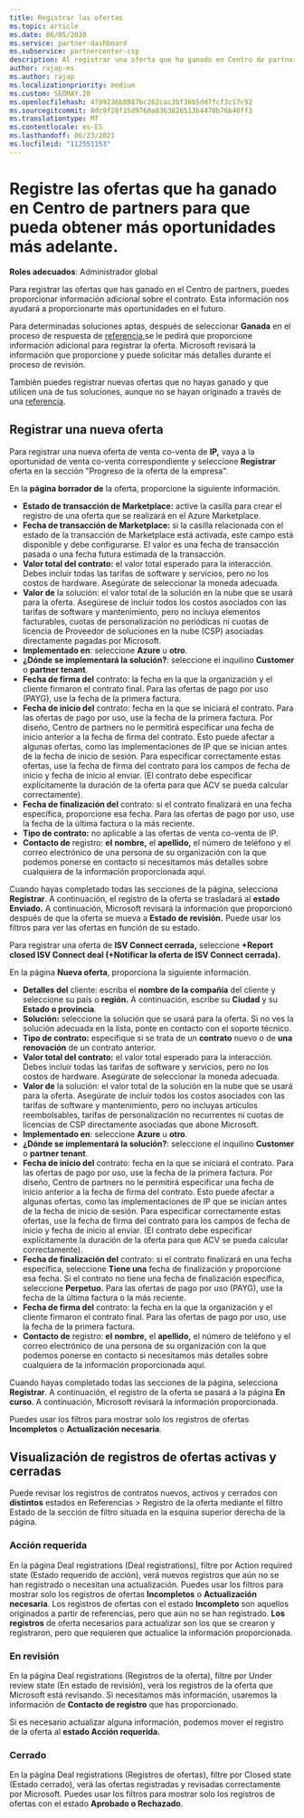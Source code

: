 ```yaml
---
title: Registrar las ofertas
ms.topic: article
ms.date: 06/05/2020
ms.service: partner-dashboard
ms.subservice: partnercenter-csp
description: Al registrar una oferta que ha ganado en Centro de partners, ayuda a Microsoft a proporcionarle más oportunidades en el futuro.
author: rajap-ms
ms.author: rajap
ms.localizationpriority: medium
ms.custom: SEOMAY.20
ms.openlocfilehash: 4709236b8887bc262cac3bf36b5dd7fcf3c17c92
ms.sourcegitcommit: 8dc9f28f15d9760a8363826513b4470b76b40ff3
ms.translationtype: MT
ms.contentlocale: es-ES
ms.lasthandoff: 06/23/2021
ms.locfileid: "112551153"
---
```

# <a name="register-deals-youve-won-in-partner-center-so-you-can-get-more-opportunities-later"></a>Registre las ofertas que ha ganado en Centro de partners para que pueda obtener más oportunidades más adelante.

**Roles adecuados**: Administrador global

Para registrar las ofertas que has ganado en el Centro de partners, puedes proporcionar información adicional sobre el contrato. Esta información nos ayudará a proporcionarte más oportunidades en el futuro.

Para determinadas soluciones aptas, después de seleccionar **Ganada** en el proceso de respuesta de [referencia,](manage-leads.md)se le pedirá que proporcione información adicional para registrar la oferta. Microsoft revisará la información que proporcione y puede solicitar más detalles durante el proceso de revisión.

También puedes registrar nuevas ofertas que no hayas ganado y que utilicen una de tus soluciones, aunque no se hayan originado a través de una [referencia](referrals.md).

## <a name="register-a-new-deal"></a>Registrar una nueva oferta

Para registrar una nueva oferta de venta co-venta de **IP,** vaya a la oportunidad de venta co-venta correspondiente y seleccione **Registrar** oferta en la sección "Progreso de la oferta de la empresa".

En la **página borrador de** la oferta, proporcione la siguiente información.

- **Estado de transacción de Marketplace:** active la casilla para crear el registro de una oferta que se realizará en el Azure Marketplace.
- **Fecha de transacción de Marketplace:** si la casilla relacionada con el estado de la transacción de Marketplace está activada, este campo está disponible y debe configurarse. El valor es una fecha de transacción pasada o una fecha futura estimada de la transacción.
- **Valor total del contrato:** el valor total esperado para la interacción. Debes incluir todas las tarifas de software y servicios, pero no los costos de hardware. Asegúrate de seleccionar la moneda adecuada.
- **Valor de** la solución: el valor total de la solución en la nube que se usará para la oferta. Asegúrese de incluir todos los costos asociados con las tarifas de software y mantenimiento, pero no incluya elementos facturables, cuotas de personalización no periódicas ni cuotas de licencia de Proveedor de soluciones en la nube (CSP) asociadas directamente pagadas por Microsoft.
- **Implementado en**: seleccione **Azure** u **otro**.
- **¿Dónde se implementará la solución?**: seleccione el inquilino **Customer** o **partner tenant**.
- **Fecha de firma del** contrato: la fecha en la que la organización y el cliente firmaron el contrato final. Para las ofertas de pago por uso (PAYG), use la fecha de la primera factura.
- **Fecha de inicio del** contrato: fecha en la que se iniciará el contrato. Para las ofertas de pago por uso, use la fecha de la primera factura. Por diseño, Centro de partners no le permitirá especificar una fecha de inicio anterior a la fecha de firma del contrato. Esto puede afectar a algunas ofertas, como las implementaciones de IP que se inician antes de la fecha de inicio de sesión. Para especificar correctamente estas ofertas, use la  fecha de firma del contrato para los campos de fecha de inicio y fecha de inicio al enviar. (El contrato debe especificar explícitamente la duración de la oferta para que ACV se pueda calcular correctamente).
- **Fecha de finalización del** contrato: si el contrato finalizará en una fecha específica, proporcione esa fecha. Para las ofertas de pago por uso, use la fecha de la última factura o la más reciente.
- **Tipo de contrato:** no aplicable a las ofertas de venta co-venta de IP.
- **Contacto de** registro: **el** **nombre,** el  **apellido,** el número de teléfono y el correo electrónico de una persona de su organización con la que podemos ponerse en contacto si necesitamos más detalles sobre cualquiera de la información proporcionada aquí.

Cuando hayas completado todas las secciones de la página, selecciona **Registrar**. A continuación, el registro de la oferta se trasladará al **estado Enviado.** A continuación, Microsoft revisará la información que proporcionó después de que la oferta se mueva a **Estado de revisión.** Puede usar los filtros para ver las ofertas en función de su estado.

Para registrar una oferta de **ISV Connect cerrada,** seleccione **+Report closed ISV Connect deal (+Notificar la oferta de ISV Connect cerrada).**

En la página **Nueva oferta**, proporciona la siguiente información.

- **Detalles del** cliente: escriba el **nombre de la compañía** del cliente y seleccione su país o **región.** A continuación, escribe su **Ciudad** y su **Estado o provincia**.
- **Solución:** seleccione la solución que se usará para la oferta. Si no ves la solución adecuada en la lista, ponte en contacto con el soporte técnico.
- **Tipo de contrato:** especifique si se trata de un **contrato** nuevo o de **una renovación** de un contrato anterior.
- **Valor total del contrato:** el valor total esperado para la interacción. Debes incluir todas las tarifas de software y servicios, pero no los costos de hardware. Asegúrate de seleccionar la moneda adecuada.
- **Valor de** la solución: el valor total de la solución en la nube que se usará para la oferta. Asegúrate de incluir todos los costos asociados con las tarifas de software y mantenimiento, pero no incluyas artículos reembolsables, tarifas de personalización no recurrentes ni cuotas de licencias de CSP directamente asociadas que abone Microsoft.
- **Implementado en**: seleccione **Azure** u **otro**.
- **¿Dónde se implementará la solución?**: seleccione el inquilino **Customer** o **partner tenant**.
- **Fecha de inicio del** contrato: fecha en la que se iniciará el contrato. Para las ofertas de pago por uso, use la fecha de la primera factura. Por diseño, Centro de partners no le permitirá especificar una fecha de inicio anterior a la fecha de firma del contrato. Esto puede afectar a algunas ofertas, como las implementaciones de IP que se inician antes de la fecha de inicio de sesión. Para especificar correctamente estas ofertas, use la  fecha de firma del contrato para los campos de fecha de inicio y fecha de inicio al enviar. (El contrato debe especificar explícitamente la duración de la oferta para que ACV se pueda calcular correctamente).
- **Fecha de finalización del** contrato: si el contrato finalizará en una fecha específica, seleccione **Tiene una** fecha de finalización y proporcione esa fecha. Si el contrato no tiene una fecha de finalización específica, seleccione **Perpetuo.** Para las ofertas de pago por uso (PAYG), use la fecha de la última factura o la más reciente.
- **Fecha de firma del** contrato: la fecha en la que la organización y el cliente firmaron el contrato final. Para las ofertas de pago por uso, use la fecha de la primera factura.
- **Contacto de** registro: **el** **nombre,** el  **apellido,** el número de teléfono y el correo electrónico de una persona de su organización con la que podemos ponerse en contacto si necesitamos más detalles sobre cualquiera de la información proporcionada aquí.

Cuando hayas completado todas las secciones de la página, selecciona **Registrar**. A continuación, el registro de la oferta se pasará a la página **En curso**. A continuación, Microsoft revisará la información proporcionada.

Puedes usar los filtros para mostrar solo los registros de ofertas **Incompletos** o **Actualización necesaria**.

## <a name="viewing-active-and-closed-deal-registrations"></a>Visualización de registros de ofertas activas y cerradas

Puede revisar los registros de contratos nuevos, activos y cerrados con **distintos** estados en Referencias > Registro de la oferta mediante el filtro Estado de la sección de filtro situada en la esquina superior derecha de la página.

### <a name="action-required"></a>Acción requerida

En la página Deal registrations (Deal registrations), filtre por Action required state (Estado requerido de acción), verá nuevos registros que aún no se han registrado o necesitan una actualización. Puedes usar los filtros para mostrar solo los registros de ofertas **Incompletos** o **Actualización necesaria**. Los registros de ofertas con el estado **Incompleto** son aquellos originados a partir de referencias, pero que aún no se han registrado. **Los registros** de oferta necesarios para actualizar son los que se crearon y registraron, pero que requieren que actualice la información proporcionada.

### <a name="under-review"></a>En revisión

En la página Deal registrations (Registros de la oferta), filtre por Under review state (En estado de revisión), verá los registros de la oferta que Microsoft está revisando. Si necesitamos más información, usaremos la información de **Contacto de registro** que has proporcionado.

Si es necesario actualizar alguna información, podemos mover el registro de la oferta al **estado Acción requerida.**

### <a name="closed"></a>Cerrado

En la página Deal registrations (Registros de ofertas), filtre por Closed state (Estado cerrado), verá las ofertas registradas y revisadas correctamente por Microsoft. Puedes usar los filtros para mostrar solo los registros de ofertas con el estado **Aprobado **o** Rechazado**.
